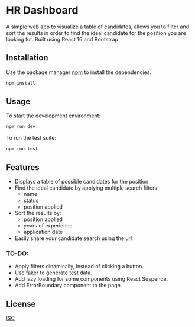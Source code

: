 # HR Dashboard

A simple web app to visualize a table of candidates, allows you to filter and sort the results in order to find the ideal candidate for the position you are looking for. Built using React 16 and Bootstrap.

## Installation

Use the package manager [npm](https://docs.npmjs.com/getting-started) to install the dependencies.

```bash
npm install
```

## Usage

To start the development environment:
```javascript
npm run dev
```

To run the test suite:
```javascript
npm run test
```

## Features
- Displays a table of possible candidates for the position.
- Find the ideal candidate by applying multiple search filters:
  - name
  - status
  - position applied
- Sort the results by:
  - position applied
  - years of experience
  - application date
- Easily share your candidate search using the url

### TO-DO:
- Apply filters dinamically, instead of clicking a button.
- Use [faker](https://marak.github.io/faker.js/) to generate test data.
- Add lazy loading for some components using React Suspence.
- Add ErrorBoundary component to the page.


## License
[ISC](https://www.isc.org/licenses/)
